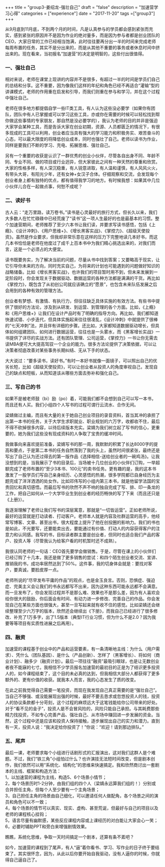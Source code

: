 ﻿+++
title = "group3-姜绍龙-强壮自己"
draft = "false"
description = "加速营学习心得"
categories = ["experience"]
date = "2017-11-20"
tags =["group3"]
+++

从9月底到11月底，不到两个月的时间，凡是认真参与的学员都会感到紧张而充实，感到紧张的原因并不是因为作业的绝对量多，而是因为参与者都是创业团队的CEO，大家日常的工作已经相当饱满，此时往往要再分出一半的时间来完成老师每周布置的任务，其实不是分出来的，而是从其他不重要的事务或者休息时间中挤出来的。现在看来，当初报名“加速营”的决定是明智的，这些付出很值得。<br>

### 一、强壮自己
相对来说，老师在课堂上现讲的内容并不是很多，有超过一半的时间是学员们自己的总结和分享。这不重要，因为像我们这样的年纪和角色已经不再适合“灌输”型的讲课模式，老师的作用重在启发和引导，而我们则重在参与和学习，并在这个过程中强壮自己。<br>

老师在很多地方都提倡自学一些IT类工具，有人认为这些没必要学（如果你有团队，团队中有人已掌握或可以学习这些工具，亦或你在需要的时候可以轻松找到帮你做这些事情的专家朋友，那自然是没必要学的），我认为老师的目的并非是强迫大家学会某种工具，而是告诉大家在创业初期，资源、人员都匮乏的情况下，有很多现成的工具可以利用，创业者应当具有强大的学习能力和积极务实、艰苦奋斗的心态，可以最大限度的将降低创业成本，同时也强壮了自己。老师以读书为作业，同样是要我们不断的学习、充电、拓展思维、强壮自己。<br>

另有一个重要的收获是认识了一群优秀的创业小伙伴，尽管各自出身不同、年龄不同、专业不同、做的项目或行业迥异，但大家彼此之间有一种天然的尊重和欣赏。大家的性格多样，有人深沉稳重，有人锐意进取，有人温和谨慎，有人风风火火，有带头大哥，有阳光少年，还有女神+女汉子合体。仔细观察和交流，会发现每个创业者身上都有独特的优点，都有值得我学习的地方。有时候我想：如果其中几位小伙伴儿合在一起做点事，何愁不成呢？<br>

### 二、读好书
古人云：“走万里路，读万卷书。”读书是心灵最好的旅行方式，但长久以来，我们大多数人在忙忙碌碌中已经荒废了“读书”这一项人生最好的也是最基本的习惯。整个加速营期间，老师推荐了至少六本书让我们读，并要求写读书感悟，包括《上瘾》、《设计冲刺》、《用户思维+》、《增长黑客实战》、《掌控力》、《超级天使投资》。虽然是作业要求，但我却非常乐意在这样的压力下完整地读几本好书，而这几本书恰恰是老师在他度过了成千上百本书中为我们精心挑选出来的，对我们而言，这是一个必须占的大便宜。<br>

读书既要务实，为了解决当前的问题，尽量从书中找到答案；又要略高于现实，让它引导你未来的方向，同时充实自己，为将来的计划也可能遇到的问题做好知识的战略储备。比如《增长黑客实战》，也许我们的项目暂时用不到，但未来发展到一定阶段时，你会发现关于数据驱动、数据运营的各种方法都是满满的干货。再比如《掌控力》，既包含了从初创公司就应该确立的“愿景”，也包含未来队伍发展之后会用到的各种有效的管理方法。<br>

创业者有梦想、有激情、有执行力，但往往缺乏具体实施的有效方法。有些书中提供了很好的方法论，涉及到从研发、到运营、到管理的各个方面。比如，《上瘾》和《用户思维+》让我们在设计产品时有了明确的指导方向。再比如，我们都知道快速试错、小步迭代，但具体实施起来往往很凌乱，《设计冲刺》中就提供了很棒的“七天冲刺”法，并且伴有详细的步骤。还比如，大家都知道数据驱动增长，但具体如何组建团队、如何进行数据运营，往往也是一头雾水，而《黑客增长实战》一书提供了详尽的实战方法。还有团队管理、公司运营，《掌控力》一书让你无需去读MBA便可大大提高驾驭一个企业的能力。很多方法论提供了决策依据，可以让决策者彻底改善对某些事务长期纠结、无从下手的状态。<br>

大大说过：“要多读书，读好书。”有时一本好书就像一面镜子，可以照出自己的优劣长短，比如《超级天使投资》，可以让创业者从投资人的角度审视自己，发现自己的缺点和短板，从而知道该从哪些方面去弥补和强化自己。<br>

### 三、写自己的书
如果不是被老师鼓（bi）励（po）着，可能我们都不会想到自己可以写一本书，而且还有人买。我们小组四个人写书的过程可谓行云流水、合作无间。<br>

梁婧做过主编，而且有大量的关于她自己创业项目的录音资料，首当其冲的承担了出第一本书的任务，关于大学生求职就业、职业规划的六万字，收都收不住，最后不得不砍掉很多内容，以待后续版本充实。梁婧为我们树立起了写书的信心，更重要的，她为我们这些没有现成资料的人争取了宝贵的缓冲时间。<br>

我做事向来喜欢提前准备，梁婧写书的那一周，我默默的积累了长达8000字的提高和要点，于是第二本书的任务自然落到了我的头上，虽然时间很紧张，最终还是写出了自己认为还过得去的第一版作品《选择相信-送给创业者的一碗鸡汤》。让我没想到的是，当我展示了书的目录后，当场被十几位创业的小伙伴们订购，一举超额完成了老师布置的“至少3本书、100元”的卖书任务。更有趣的是，我的这本书激发了一股学员们写自己亲身经历、心灵感悟的热潮，很多学院都已自身经历为主题完成了洋洋洒洒的处女作。比如邓伟写的小组内第三本书，就是他留学法国的宝贵回忆和真切感悟。而最后写书的欣然不声不响的独自完成了写、排、印一条龙的工作，把自己如何从一个大学毕业生到创业者的经历畅快的写了下来（而且还只是《上册》）。<br>

我逐渐理解了老师让我们写书的深层寓意，那就是“一切皆运营”。正如老师所说，最好的运营就是打动读者、打动客户。老师本人就是内容及社群运营的高手，他经常写博客、文章、甚至出书，很大程度上提升了他在创投圈的影响力。我们的书也是如此，不光要写，还要能卖出去，要能通过有价值、打动人的内容获得客户的注意力和认同感。我写的书，目标读者群主要是创业者，但同时也适合我们产品的客户、投资人等（尽管我认为给客户看的时机暂时还不成熟）。<br>

我很认同老师的一句话：CEO首先要学会做销售。于是，尽管在课上的小伙伴们已经订购了十几本，我还是做了更多销售的尝试：和四个陌生创业者交流、宣讲、推销我的书，成功率居然达到了50%。这件事，我的切身体会就是：要找对客户，要真诚，要脸皮厚一点。<br>

老师所说的“尽早发布平庸的作品”的观点，也是金玉良言。否则，恐惧症、强迫症、完美主义会让我们的书永远都写不出来，因为这种东西可能永远都不会满意。而一旦发布了，你会发现过程并不是那么难、效果也不是那么差，因为有人喜欢会给你很大的鼓励，你后面会有时间、有动力进一步修改、完善自己的作品。你会发现自己在某些方面也很强大，甚至一旦写起来就有收不住的感觉。比如梁婧还会继续整理至少六万字的版本，欣然还会继续出《下册》，而我自己已经进行了很多修改、补充了1万多字，出了1.5版本（典型IT行业习惯，但为什么不是2.0？因为我要等等项目有实质性进展之后再用）。<br>

### 四、融资
加速营的课程基于创业中的产品和运营要素，有一条清晰地主线：为什么（用户需求）、凭什么（团队基因）、是什么（产品创新）、怎样了（黑客增长）、将如何（商业计划）、融多少（融资计划）。最后一项往往“融资”最吸引眼球，也是让无数创业者夜不能寐的七寸。我相信不少学员报名加速营的最初目的正是为了结识更多投资人的，如今课程结束了，这个目的未必真的达到，但我相信大部分人都获得了更多额外的、更有价值的收获。就我本人而言，我的心态发生了质的改变。<br>

在此之前我觉得自己需要一笔投资，而现在我发现自己真正需要的是“强壮自己”。当自己不够强、或没能展现出强的时候，最好不要去恳求或忽悠投资人的钱，投资人的协议条款都十分苛刻，这个过程的麻烦远大于这笔钱能给你公司带来的好处。对于“看不见的金子”，投资人是不会冒风险的，风险只能自己承担。与其耗费那些精力找投资，不如专心完善产品、强壮自己、从市场中赚回进一步发展的资金。当然，这个过程中还是应该和投资人保持接触，逐步展现出自己的实力和潜力。直到有一天，投资人说：“我决定给你投资了！”你说：“欢迎！请到那边排队。”<br>

### 五、尾声
最后一课，老师要求每个小组进行话剧形式的汇报演出，这对我们这群人是个难题。不过，我们“铁三角”小组怕过什么？也许演技无法短时间改变，但是剧本创作，我们依然可以用“系统化、结构化”的思维来快速搞定。我和欣然商讨出一套剧本的主线、框架和构造方法：<br>
1，以加速营的课程为主线，构造5、6个场景小情节；<br>
2，每个场景历时1-2分钟，由我们组的四个人（梁婧永远算我们组的！）分别或合并担任主角，但每个人至少要有一个主角场景；<br>
3，自己担任主角的场景由自己细化，可以邀请任何人做配角，各个场景之间的演员和角色可以不一致；<br>
4，每个场景的情节可以真实、现实、虚构、甚至荒诞，但最好与自己的项目以及老师的课程核心挂钩；<br>
5，语言尽量有幽默感，某些反应课程内容或上课经历的对白能让大家会心一笑；<br>
6，必要时辅助PPT和旁白来增强剧情效果。<br>

瞧瞧，系统化思维，争取一天时间搞定一个剧本，还算有条不紊吧？<br>

如今，加速营的课程到了尾声，有人“逼”着你看书、学习、写作业的日子终于要结束了。其实很怀念，因为，从此以后你要开始自我驱动，没有人逼你的时候，你就得自己逼自己了。<br>










